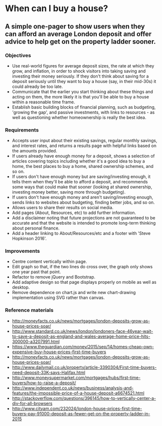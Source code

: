# When can I buy a house?
## A simple one-pager to show users when they can afford an average London deposit and offer advice to help get on the property ladder sooner.

### Objectives

- Use real-world figures for average deposit sizes, the rate at which they grow, and inflation, in order to shock visitors into taking saving and investing their money seriously. If they don't think about saving for a deposit seriously until they want to buy a house (say, in their mid-30s) it could already be too late.
- Communicate that the earlier you start thinking about these things and acting on them, the more likely it is that you'll be able to buy a house within a reasonable time frame.
- Establish basic building blocks of financial planning, such as budgeting, 'growing the gap', and passive investments, with links to resources - as well as questioning whether homeownership is really the best idea.

### Requirements

- Accepts user input about their existing savings, regular monthly savings, and interest rates, and returns a results page with helpful links based on the amounts provided.
- If users already have enough money for a deposit, shows a selection of articles covering topics including whether it's a good idea to buy a home, the best places to buy a home, shared ownership schemes, and so on.
- If users don't have enough money but are saving/investing enough, it tells them when they'll be able to afford a deposit, and recommends some ways that could make that sooner (looking at shared ownership, investing money better, saving more through budgeting).
- If users don't have enough money and aren't saving/investing enough, sends links to websites about budgeting, finding better jobs, and so on.
- Allows users to share their results on social media.
- Add pages (About, Resources, etc) to add further information.
- Add a disclaimer noting that future projections are not guaranteed to be accurate and that the website is intended to promote long-term thinking about personal finance.
- Add a header linking to About/Resources/etc and a footer with 'Steve Hopkinson 2016'.

### Improvements

- Centre content vertically within page.
- Edit graph so that, if the two lines do cross over, the graph only shows one year past that point.
- Refactor to remove jQuery and Bootstrap.
- Add adaptive design so that page displays properly on mobile as well as desktop.
- Remove dependence on chart.js and write new chart-drawing implementation using SVG rather than canvas. 

### Reference materials

- http://moneyfacts.co.uk/news/mortgages/london-deposits-grow-as-house-prices-soar/
- http://www.standard.co.uk/news/london/londoners-face-46year-wait-to-save-a-deposit-as-england-and-wales-average-home-price-hits-300000-a3207991.html
- https://www.theguardian.com/money/2015/sep/14/homes-cheap-own-expensive-buy-house-prices-first-time-buyers
- http://moneyfacts.co.uk/news/mortgages/london-deposits-grow-as-house-prices-soar/
- http://www.dailymail.co.uk/property/article-3390304/First-time-buyers-need-deposit-33K-says-Halifax.html
- http://www.moneysupermarket.com/mortgages/hubs/first-time-buyers/how-to-raise-a-deposit/
- http://www.independent.co.uk/news/business/analysis-and-features/the-impossible-price-of-a-house-deposit-a6674521.html
- http://stackoverflow.com/questions/396145/how-to-vertically-center-a-div-for-all-browsers
- http://www.cityam.com/232024/london-house-prices-first-time-buyers-pay-91000-deposit-as-fewer-get-on-the-property-ladder-in-2015
